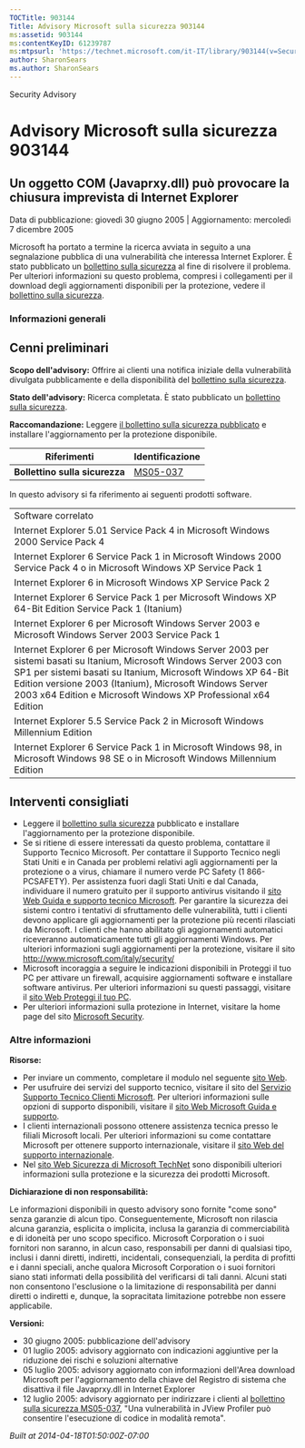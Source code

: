 ```yaml
---
TOCTitle: 903144
Title: Advisory Microsoft sulla sicurezza 903144
ms:assetid: 903144
ms:contentKeyID: 61239787
ms:mtpsurl: 'https://technet.microsoft.com/it-IT/library/903144(v=Security.10)'
author: SharonSears
ms.author: SharonSears
---
```


Security Advisory

Advisory Microsoft sulla sicurezza 903144
=========================================

Un oggetto COM (Javaprxy.dll) può provocare la chiusura imprevista di Internet Explorer
---------------------------------------------------------------------------------------

Data di pubblicazione: giovedì 30 giugno 2005 | Aggiornamento: mercoledì 7 dicembre 2005

Microsoft ha portato a termine la ricerca avviata in seguito a una segnalazione pubblica di una vulnerabilità che interessa Internet Explorer. È stato pubblicato un [bollettino sulla sicurezza](http://technet.microsoft.com/security/bulletin/ms05-037) al fine di risolvere il problema. Per ulteriori informazioni su questo problema, compresi i collegamenti per il download degli aggiornamenti disponibili per la protezione, vedere il [bollettino sulla sicurezza](http://technet.microsoft.com/security/bulletin/ms05-037).

### Informazioni generali

Cenni preliminari
-----------------

<span></span>
**Scopo dell'advisory:** Offrire ai clienti una notifica iniziale della vulnerabilità divulgata pubblicamente e della disponibilità del [bollettino sulla sicurezza](http://technet.microsoft.com/security/bulletin/ms05-037).

**Stato dell'advisory:** Ricerca completata. È stato pubblicato un [bollettino sulla sicurezza](http://technet.microsoft.com/security/bulletin/ms05-037).

**Raccomandazione:** Leggere [il bollettino sulla sicurezza pubblicato](http://technet.microsoft.com/security/bulletin/ms05-037) e installare l'aggiornamento per la protezione disponibile.

| Riferimenti                    | Identificazione                                                     |
|--------------------------------|---------------------------------------------------------------------|
| **Bollettino sulla sicurezza** | [MS05-037](http://technet.microsoft.com/security/bulletin/ms05-037) |

In questo advisory si fa riferimento ai seguenti prodotti software.

|                                                                                                                                                                                                                                                                                                                  |
|------------------------------------------------------------------------------------------------------------------------------------------------------------------------------------------------------------------------------------------------------------------------------------------------------------------|
| Software correlato                                                                                                                                                                                                                                                                                               |
| Internet Explorer 5.01 Service Pack 4 in Microsoft Windows 2000 Service Pack 4                                                                                                                                                                                                                                   |
| Internet Explorer 6 Service Pack 1 in Microsoft Windows 2000 Service Pack 4 o in Microsoft Windows XP Service Pack 1                                                                                                                                                                                             |
| Internet Explorer 6 in Microsoft Windows XP Service Pack 2                                                                                                                                                                                                                                                       |
| Internet Explorer 6 Service Pack 1 per Microsoft Windows XP 64-Bit Edition Service Pack 1 (Itanium)                                                                                                                                                                                                              |
| Internet Explorer 6 per Microsoft Windows Server 2003 e Microsoft Windows Server 2003 Service Pack 1                                                                                                                                                                                                             |
| Internet Explorer 6 per Microsoft Windows Server 2003 per sistemi basati su Itanium, Microsoft Windows Server 2003 con SP1 per sistemi basati su Itanium, Microsoft Windows XP 64-Bit Edition versione 2003 (Itanium), Microsoft Windows Server 2003 x64 Edition e Microsoft Windows XP Professional x64 Edition |
| Internet Explorer 5.5 Service Pack 2 in Microsoft Windows Millennium Edition                                                                                                                                                                                                                                     |
| Internet Explorer 6 Service Pack 1 in Microsoft Windows 98, in Microsoft Windows 98 SE o in Microsoft Windows Millennium Edition                                                                                                                                                                                 |

Interventi consigliati
----------------------

<span></span>
-   Leggere il [bollettino sulla sicurezza](http://technet.microsoft.com/security/bulletin/ms05-037) pubblicato e installare l'aggiornamento per la protezione disponibile.
-   Se si ritiene di essere interessati da questo problema, contattare il Supporto Tecnico Microsoft. Per contattare il Supporto Tecnico negli Stati Uniti e in Canada per problemi relativi agli aggiornamenti per la protezione o a virus, chiamare il numero verde PC Safety (1 866-PCSAFETY). Per assistenza fuori dagli Stati Uniti e dal Canada, individuare il numero gratuito per il supporto antivirus visitando il [sito Web Guida e supporto tecnico Microsoft](http://support.microsoft.com/security/).
    Per garantire la sicurezza dei sistemi contro i tentativi di sfruttamento delle vulnerabilità, tutti i clienti devono applicare gli aggiornamenti per la protezione più recenti rilasciati da Microsoft. I clienti che hanno abilitato gli aggiornamenti automatici riceveranno automaticamente tutti gli aggiornamenti Windows. Per ulteriori informazioni sugli aggiornamenti per la protezione, visitare il sito <http://www.microsoft.com/italy/security/>
-   Microsoft incoraggia a seguire le indicazioni disponibili in Proteggi il tuo PC per attivare un firewall, acquisire aggiornamenti software e installare software antivirus. Per ulteriori informazioni su questi passaggi, visitare il [sito Web Proteggi il tuo PC](http://www.microsoft.com/protect).
-   Per ulteriori informazioni sulla protezione in Internet, visitare la home page del sito [Microsoft Security](http://www.microsoft.com/italy/security).

### Altre informazioni

**Risorse:**

-   Per inviare un commento, completare il modulo nel seguente [sito Web](https://support.microsoft.com/common/survey.aspx?scid=sw;en;1257&amp;showpage=1&amp;ws=technet&amp;sd=tech).
-   Per usufruire dei servizi del supporto tecnico, visitare il sito del [Servizio Supporto Tecnico Clienti Microsoft](http://go.microsoft.com/fwlink/?linkid=21131). Per ulteriori informazioni sulle opzioni di supporto disponibili, visitare il [sito Web Microsoft Guida e supporto](http://support.microsoft.com/).
-   I clienti internazionali possono ottenere assistenza tecnica presso le filiali Microsoft locali. Per ulteriori informazioni su come contattare Microsoft per ottenere supporto internazionale, visitare il [sito Web del supporto internazionale](http://go.microsoft.com/fwlink/?linkid=21155).
-   Nel [sito Web Sicurezza di Microsoft TechNet](http://www.microsoft.com/italy/technet/security/default.mspx) sono disponibili ulteriori informazioni sulla protezione e la sicurezza dei prodotti Microsoft.

**Dichiarazione di non responsabilità:**

Le informazioni disponibili in questo advisory sono fornite "come sono" senza garanzie di alcun tipo. Conseguentemente, Microsoft non rilascia alcuna garanzia, esplicita o implicita, inclusa la garanzia di commerciabilità e di idoneità per uno scopo specifico. Microsoft Corporation o i suoi fornitori non saranno, in alcun caso, responsabili per danni di qualsiasi tipo, inclusi i danni diretti, indiretti, incidentali, consequenziali, la perdita di profitti e i danni speciali, anche qualora Microsoft Corporation o i suoi fornitori siano stati informati della possibilità del verificarsi di tali danni. Alcuni stati non consentono l'esclusione o la limitazione di responsabilità per danni diretti o indiretti e, dunque, la sopracitata limitazione potrebbe non essere applicabile.

**Versioni:**

-   30 giugno 2005: pubblicazione dell'advisory
-   01 luglio 2005: advisory aggiornato con indicazioni aggiuntive per la riduzione dei rischi e soluzioni alternative
-   05 luglio 2005: advisory aggiornato con informazioni dell'Area download Microsoft per l'aggiornamento della chiave del Registro di sistema che disattiva il file Javaprxy.dll in Internet Explorer
-   12 luglio 2005: advisory aggiornato per indirizzare i clienti al [bollettino sulla sicurezza MS05-037](http://technet.microsoft.com/security/bulletin/ms05-037), "Una vulnerabilità in JView Profiler può consentire l'esecuzione di codice in modalità remota".

*Built at 2014-04-18T01:50:00Z-07:00*
